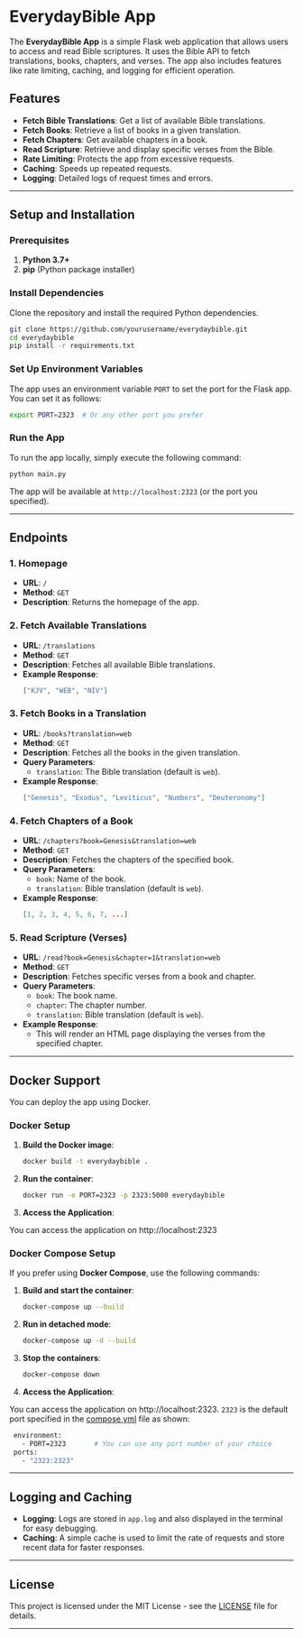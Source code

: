 # EverydayBible App

The **EverydayBible App** is a simple Flask web application that allows users to access and read Bible scriptures. It uses the Bible API to fetch translations, books, chapters, and verses. The app also includes features like rate limiting, caching, and logging for efficient operation.

## Features
- **Fetch Bible Translations**: Get a list of available Bible translations.
- **Fetch Books**: Retrieve a list of books in a given translation.
- **Fetch Chapters**: Get available chapters in a book.
- **Read Scripture**: Retrieve and display specific verses from the Bible.
- **Rate Limiting**: Protects the app from excessive requests.
- **Caching**: Speeds up repeated requests.
- **Logging**: Detailed logs of request times and errors.

---

## Setup and Installation

### Prerequisites
1. **Python 3.7+**  
2. **pip** (Python package installer)

### Install Dependencies
Clone the repository and install the required Python dependencies.

```bash
git clone https://github.com/yourusername/everydaybible.git
cd everydaybible
pip install -r requirements.txt
```

### Set Up Environment Variables
The app uses an environment variable `PORT` to set the port for the Flask app. You can set it as follows:
```bash
export PORT=2323  # Or any other port you prefer
```

### Run the App
To run the app locally, simply execute the following command:

```bash
python main.py
```

The app will be available at `http://localhost:2323` (or the port you specified).

---

## Endpoints

### 1. **Homepage**
- **URL**: `/`
- **Method**: `GET`
- **Description**: Returns the homepage of the app.

### 2. **Fetch Available Translations**
- **URL**: `/translations`
- **Method**: `GET`
- **Description**: Fetches all available Bible translations.
- **Example Response**:
  ```json
  ["KJV", "WEB", "NIV"]
  ```

### 3. **Fetch Books in a Translation**
- **URL**: `/books?translation=web`
- **Method**: `GET`
- **Description**: Fetches all the books in the given translation.
- **Query Parameters**:
  - `translation`: The Bible translation (default is `web`).
- **Example Response**:
  ```json
  ["Genesis", "Exodus", "Leviticus", "Numbers", "Deuteronomy"]
  ```

### 4. **Fetch Chapters of a Book**
- **URL**: `/chapters?book=Genesis&translation=web`
- **Method**: `GET`
- **Description**: Fetches the chapters of the specified book.
- **Query Parameters**:
  - `book`: Name of the book.
  - `translation`: Bible translation (default is `web`).
- **Example Response**:
  ```json
  [1, 2, 3, 4, 5, 6, 7, ...]
  ```

### 5. **Read Scripture (Verses)**
- **URL**: `/read?book=Genesis&chapter=1&translation=web`
- **Method**: `GET`
- **Description**: Fetches specific verses from a book and chapter.
- **Query Parameters**:
  - `book`: The book name.
  - `chapter`: The chapter number.
  - `translation`: Bible translation (default is `web`).
- **Example Response**:
  - This will render an HTML page displaying the verses from the specified chapter.

---

## Docker Support

You can deploy the app using Docker.

### Docker Setup
1. **Build the Docker image**:
   ```bash
   docker build -t everydaybible .
   ```
2. **Run the container**:
   ```bash
   docker run -e PORT=2323 -p 2323:5000 everydaybible
   ```
3. **Access the Application**:
    
You can access the application on http://localhost:2323

### Docker Compose Setup

If you prefer using **Docker Compose**, use the following commands:

1. **Build and start the container**:
   ```bash
   docker-compose up --build
   ```

2. **Run in detached mode**:
   ```bash
   docker-compose up -d --build
   ```

3. **Stop the containers**:
   ```bash
   docker-compose down
   ```
4. **Access the Application**:
    
You can access the application on http://localhost:2323. `2323` is the default port specified in the [compose.yml](compose.yml) file as shown:
   ```bash
    environment:
      - PORT=2323       # You can use any port number of your choice
    ports:
      - "2323:2323"
   ```

---

## Logging and Caching

- **Logging**: Logs are stored in `app.log` and also displayed in the terminal for easy debugging.
- **Caching**: A simple cache is used to limit the rate of requests and store recent data for faster responses.

---

## License

This project is licensed under the MIT License - see the [LICENSE](LICENSE) file for details.

---